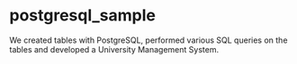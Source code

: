 # postgresql_sample
We created tables with PostgreSQL, performed various SQL queries on the tables and developed a University Management System.
